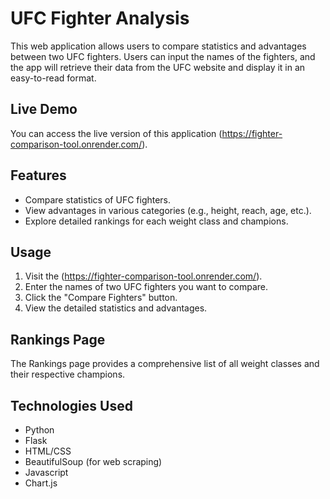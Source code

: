 # UFC Fighter Analysis

This web application allows users to compare statistics and advantages between two UFC fighters. Users can input the names of the fighters, and the app will retrieve their data from the UFC website and display it in an easy-to-read format.

## Live Demo
You can access the live version of this application (https://fighter-comparison-tool.onrender.com/).

## Features

- Compare statistics of UFC fighters.
- View advantages in various categories (e.g., height, reach, age, etc.).
- Explore detailed rankings for each weight class and champions.

## Usage

1. Visit the (https://fighter-comparison-tool.onrender.com/).
2. Enter the names of two UFC fighters you want to compare.
3. Click the "Compare Fighters" button.
4. View the detailed statistics and advantages.

## Rankings Page

The Rankings page provides a comprehensive list of all weight classes and their respective champions.

## Technologies Used

- Python
- Flask
- HTML/CSS
- BeautifulSoup (for web scraping)
- Javascript
- Chart.js



